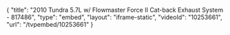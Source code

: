 {
    "title": "2010 Tundra 5.7L w\/ Flowmaster Force II Cat-back Exhaust System - 817486",
    "type": "embed",
    "layout": "iframe-static",
    "videoId": "10253661",
    "url": "\/tvpembed\/10253661"
}